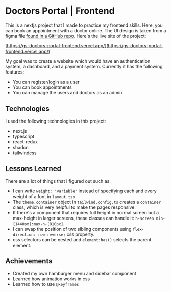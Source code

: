 # Doctors Portal | Frontend

This is a nextjs project that I made to practice my frontend skills. Here, you can book an appointment with a doctor online. The UI design is taken from a figma file [found in a GitHub repo](https://github.com/ProgrammingHero1/doctors-portal-resources). Here's the live site of the project:

[https://gs-doctors-portal-frontend.vercel.app/](https://gs-doctors-portal-frontend.vercel.app/)

My goal was to create a website which would have an authentication system, a dashboard, and a payment system. Currently it has the following features:

- You can register/login as a user
- You can book appointments
- You can manage the users and doctors as an admin

## Technologies

I used the following technologies in this project:

- next.js
- typescript
- react-redux
- shadcn
- tailwindcss

## Lessons Learned

There are a lot of things that I figured out such as:

- I can write `weight: "variable"` instead of specifying each and every weight of a font in `layout.tsx`.
- The `theme.container` object in `tailwind.config.ts` creates a `container` class, which is very helpful to make the pages responsive.
- If there's a component that requires full height in normal screen but a max-height in larger screens, these classes can handle it: `h-screen min-[1440px]:max-h-[810px]`.
- I can swap the position of two sibling components using `flex-direction: row-reverse;` css property.
- css selectors can be nested and `element:has()` selects the parent element.

## Achievements

- Created my own hamburger menu and sidebar component
- Learned how animation works in css
- Learned how to use `@keyframes`
